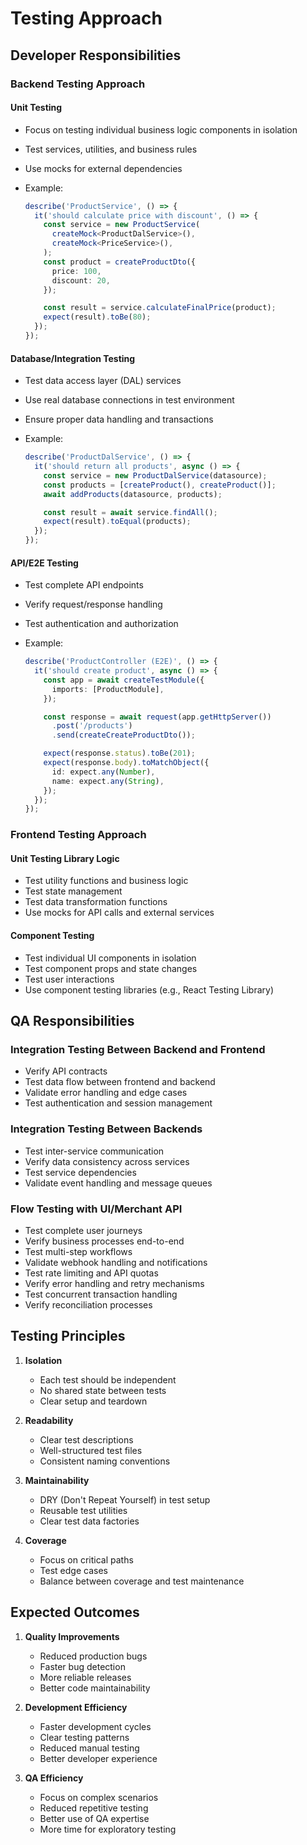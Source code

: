 # Testing Approach

## Developer Responsibilities

### Backend Testing Approach

#### Unit Testing

- Focus on testing individual business logic components in isolation
- Test services, utilities, and business rules
- Use mocks for external dependencies
- Example:

  ```typescript
  describe('ProductService', () => {
    it('should calculate price with discount', () => {
      const service = new ProductService(
        createMock<ProductDalService>(),
        createMock<PriceService>(),
      );
      const product = createProductDto({
        price: 100,
        discount: 20,
      });

      const result = service.calculateFinalPrice(product);
      expect(result).toBe(80);
    });
  });
  ```

#### Database/Integration Testing

- Test data access layer (DAL) services
- Use real database connections in test environment
- Ensure proper data handling and transactions
- Example:

  ```typescript
  describe('ProductDalService', () => {
    it('should return all products', async () => {
      const service = new ProductDalService(datasource);
      const products = [createProduct(), createProduct()];
      await addProducts(datasource, products);

      const result = await service.findAll();
      expect(result).toEqual(products);
    });
  });
  ```

#### API/E2E Testing

- Test complete API endpoints
- Verify request/response handling
- Test authentication and authorization
- Example:

  ```typescript
  describe('ProductController (E2E)', () => {
    it('should create product', async () => {
      const app = await createTestModule({
        imports: [ProductModule],
      });

      const response = await request(app.getHttpServer())
        .post('/products')
        .send(createCreateProductDto());

      expect(response.status).toBe(201);
      expect(response.body).toMatchObject({
        id: expect.any(Number),
        name: expect.any(String),
      });
    });
  });
  ```

### Frontend Testing Approach

#### Unit Testing Library Logic

- Test utility functions and business logic
- Test state management
- Test data transformation functions
- Use mocks for API calls and external services

#### Component Testing

- Test individual UI components in isolation
- Test component props and state changes
- Test user interactions
- Use component testing libraries (e.g., React Testing Library)

## QA Responsibilities

### Integration Testing Between Backend and Frontend

- Verify API contracts
- Test data flow between frontend and backend
- Validate error handling and edge cases
- Test authentication and session management

### Integration Testing Between Backends

- Test inter-service communication
- Verify data consistency across services
- Test service dependencies
- Validate event handling and message queues

### Flow Testing with UI/Merchant API

- Test complete user journeys
- Verify business processes end-to-end
- Test multi-step workflows
- Validate webhook handling and notifications
- Test rate limiting and API quotas
- Verify error handling and retry mechanisms
- Test concurrent transaction handling
- Verify reconciliation processes

## Testing Principles

1. **Isolation**

   - Each test should be independent
   - No shared state between tests
   - Clear setup and teardown

2. **Readability**

   - Clear test descriptions
   - Well-structured test files
   - Consistent naming conventions

3. **Maintainability**

   - DRY (Don't Repeat Yourself) in test setup
   - Reusable test utilities
   - Clear test data factories

4. **Coverage**
   - Focus on critical paths
   - Test edge cases
   - Balance between coverage and test maintenance

## Expected Outcomes

1. **Quality Improvements**

   - Reduced production bugs
   - Faster bug detection
   - More reliable releases
   - Better code maintainability

2. **Development Efficiency**

   - Faster development cycles
   - Clear testing patterns
   - Reduced manual testing
   - Better developer experience

3. **QA Efficiency**
   - Focus on complex scenarios
   - Reduced repetitive testing
   - Better use of QA expertise
   - More time for exploratory testing
